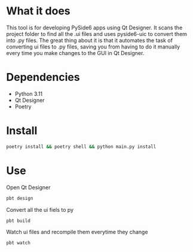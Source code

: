 # What it does

This tool is for developing PySide6 apps using Qt Designer. It scans the project folder to find all the .ui files and uses pyside6-uic to convert them into .py files. The great thing about it is that it automates the task of converting ui files to .py files, saving you from having to do it manually every time you make changes to the GUI in Qt Designer.

# Dependencies

- Python 3.11
- Qt Designer
- Poetry

# Install

```bash
poetry install && poetry shell && python main.py install
```


# Use

Open Qt Designer
```bash
pbt design
```

Convert all the ui fiels to py
```bash
pbt build
```

Watch ui files and recompile them everytime they change
```bash
pbt watch
```